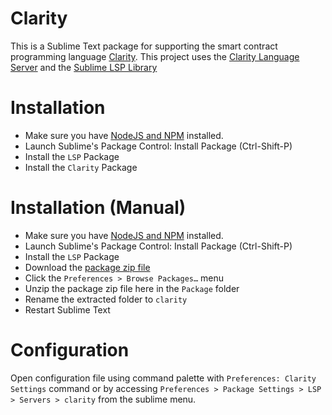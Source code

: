 # Clarity
This is a Sublime Text package for supporting the smart contract programming language [Clarity](https://docs.blockstack.org/core/smart/overview.html). 
This project uses the [Clarity Language Server](https://github.com/lgalabru/clarity-lsp) and the [Sublime LSP Library](https://github.com/sublimelsp/LSP)

# Installation
- Make sure you have [NodeJS and NPM](https://nodejs.org/) installed.
- Launch Sublime's Package Control: Install Package (Ctrl-Shift-P)
- Install the `LSP` Package
- Install the `Clarity` Package

# Installation (Manual)
- Make sure you have [NodeJS and NPM](https://nodejs.org/) installed.
- Launch Sublime's Package Control: Install Package (Ctrl-Shift-P)
- Install the `LSP` Package
- Download the [package zip file](https://github.com/dmitrytorba/clarity/archive/v0.1.1.zip)
- Click the `Preferences > Browse Packages…` menu
- Unzip the package zip file here in the `Package` folder
- Rename the extracted folder to `clarity`
- Restart Sublime Text

# Configuration

Open configuration file using command palette with `Preferences: Clarity Settings` command or by accessing `Preferences > Package Settings > LSP > Servers > clarity` from the sublime menu.